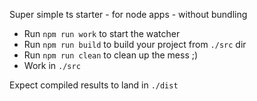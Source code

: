 Super simple ts starter - for node apps - without bundling

- Run `npm run work` to start the watcher
- Run `npm run build` to build your project from `./src` dir
- Run `npm run clean` to clean up the mess ;)
- Work in `./src`

Expect compiled results to land in `./dist`